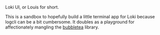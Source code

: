 Loki UI, or Louis for short.

This is a sandbox to hopefully build a little terminal app for Loki because logcli can be a bit cumbersome. It doubles as a playground for affectionately mangling the [bubbletea](https://github.com/charmbracelet/bubbletea) library.
